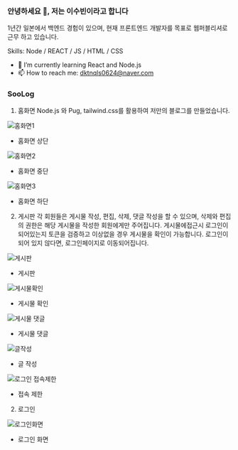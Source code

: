 ### 안녕하세요 👋,  저는 이수빈이라고 합니다

1년간 일본에서 백엔드 경험이 있으며, 현재 프론트엔드 개발자를 목표로 웹퍼블리셔로 근무 하고 있습니다.

Skills: Node / REACT / JS / HTML / CSS

- 🌱 I’m currently learning React and Node.js 
- 📫 How to reach me: dktnqls0624@naver.com 


### SooLog

1. 홈화면
Node.js 와 Pug, tailwind.css를 활용하여 저만의 블로그를 만들었습니다.

![홈화면1](https://user-images.githubusercontent.com/56984613/147535325-fa4e1f9b-7180-4a08-870c-dcb8b69fd906.png)

- 홈화면 상단

![홈화면2](https://user-images.githubusercontent.com/56984613/147535367-cebbf0db-7c91-4fbb-86a4-38a9c317f4da.png)

- 홈화면 중단

![홈화면3](https://user-images.githubusercontent.com/56984613/147535385-071ba48f-89c9-49b2-b56f-70d5d82419d2.png)

- 홈화면 하단


2. 게시판
각 회원들은 게시물 작성, 편집, 삭제, 댓글 작성을 할 수 있으며, 삭제와 편집의 권한은 해당 게시물을 작성한 회원에게만 주어집니다.
게시물에접근시 로그인이 되어있는지 토큰을 검증하고 이상없을 경우 게시물을 확인이 가능합니다. 로그인이 되어 있지 않다면, 로그인페이지로 이동되어집니다.

![게시판](https://user-images.githubusercontent.com/56984613/147535606-5958e58a-d021-4f03-a516-33d0da594e75.png)

- 게시판

![게시물확인](https://user-images.githubusercontent.com/56984613/147535630-7526afbe-ec5b-4426-8cf4-68d7df43957d.png)

- 게시물 확인

![게시물 댓글](https://user-images.githubusercontent.com/56984613/147535652-6d537a67-36e1-4da9-a258-96f04459eecc.png)

- 게시물 댓글

![글작성](https://user-images.githubusercontent.com/56984613/147535669-0f7a1aa6-0233-47f1-894e-6f8a9eb267f7.png)

- 글 작성

![로그인 접속제한](https://user-images.githubusercontent.com/56984613/147536066-75e14349-d19a-4c12-92c2-cd1032e5d3f5.png)

- 접속 제한

2. 로그인

![로그인화면](https://user-images.githubusercontent.com/56984613/147536462-e7c229f6-41f2-4250-b9c3-1c15645233e0.png)

- 로그인 화면





